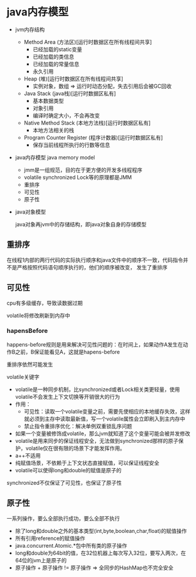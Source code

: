 # java内存模型

- jvm内存结构

  - Method Area (方法区)[运行时数据区在所有线程间共享]
    - 已经加载的static变量
    - 已经加载的类信息
    - 已经加载的常量信息
    - 永久引用
  - Heap (堆)[运行时数据区在所有线程间共享]
    - 实例对象，数组 => 运行时动态分配，失去引用后会被GC回收
  - Java Stack (java栈)[运行时数据区私有]
    - 基本数据类型
    - 对象引用
    - 编译时确定大小，不会再改变
  - Native Method Stack (本地方法栈)[运行时数据区私有]
    - 本地方法相关的栈
  - Program Counter Register (程序计数器)[运行时数据区私有]
    - 保存当前线程所执行的行数等信息

- java内存模型 java memory model

  - jmm是一组规范，目的在于更方便的开发多线程程序
  - volatile synchronized Lock等的原理都是JMM
  - 重排序
  - 可见性
  - 原子性

- java对象模型

  java对象再jvm中的存储结构，即java对象自身的存储模型



## 重排序

在线程1内部的两行代码的实际执行顺序和java文件中的顺序不一致，代码指令并不是严格按照代码语句顺序执行的，他们的顺序被改变， 发生了重排序

## 可见性

cpu有多级缓存，导致读数据过期

volatile将修改刷新到内存中

### hapensBefore

happens-before规则是用来解决可见性问题的：在时间上，如果动作A发生在动作B之前，B保证能看见A，这就是hapens-before

重排序依然可能发生



volatile关键字

- volatile是一种同步机制，比synchronized或者Lock相关类更轻量，使用volatile不会发生上下文切换等开销很大的行为
- 作用：
  - 可见性：读取一个volatile变量之前，需要先使相应的本地缓存失效，这样就必须到主存中读取最新值，写一个volatile属性会立即刷入到主内存中
  - 禁止指令重排序优化：解决单例双重锁乱序问题
- 如果一个变量被修饰成volatile，那么jvm就知道了这个变量可能会被并发修改
- volatile是用来同步的保证线程安全，无法做到synchronized那样的原子保护，volatile仅在很有限的场景下才能发挥作用。
- a++不适用
- 纯赋值场景，不依赖于上下文状态直接赋值，可以保证线程安全
- volatile可以使得long和double的赋值是原子的

synchronized不仅保证了可见性，也保证了原子性

## 原子性

一系列操作，要么全部执行成功，要么全部不执行



- 除了long和double之外的基本类型(int,byte,boolean,char,float)的赋值操作
- 所有引用reference的赋值操作
- java.concurrent.Atomic.*包中所有类的原子操作
- long和double为64bit的值，在32位机器上每次写入32位，要写入两次，在64位的jvm上是原子的
- 原子操作 + 原子操作 != 原子操作 => 全同步的HashMap也不完全安全

